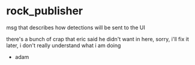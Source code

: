 rock_publisher
==============

msg that describes how detections will be sent to the UI

there's a bunch of crap that eric said he didn't want in here, sorry, 
i'll fix it later, i don't really understand what i am doing
  - adam
